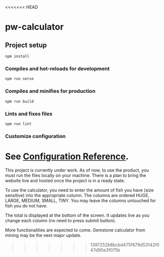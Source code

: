 <<<<<<< HEAD
# pw-calculator

## Project setup
```
npm install
```

### Compiles and hot-reloads for development
```
npm run serve
```

### Compiles and minifies for production
```
npm run build
```

### Lints and fixes files
```
npm run lint
```

### Customize configuration
See [Configuration Reference](https://cli.vuejs.org/config/).
=======
This project is currently under work. As of now, to use the product, you must run the files locally on your machine.
There is a plan to bring the website live and hosted once the project is in a ready state.

To use the calculator, you need to enter the amount of fish you have (size sensitive) into the appropriate column.
The columns are ordered HUGE, LARGE, MEDIUM, SMALL, TINY. You may leave the columns untouched for fish you do not have.

The total is displayed at the bottom of the screen. It updates live as you change each column (no need to press submit button).

More functionalities are expected to come. Gemstone calculator from mining may be the next major update.
>>>>>>> 1397252b8bcbd475f679d53142f047d90e3f075b
